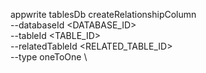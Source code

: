appwrite tablesDb createRelationshipColumn \
        --databaseId <DATABASE_ID> \
        --tableId <TABLE_ID> \
        --relatedTableId <RELATED_TABLE_ID> \
        --type oneToOne \




